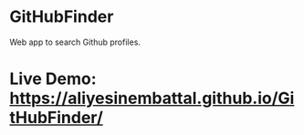 # GitHubFinder
Web app to search Github profiles.
# Live Demo: https://aliyesinembattal.github.io/GitHubFinder/

